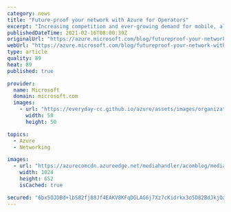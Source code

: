 ```yaml
---
category: news
title: "Future-proof your network with Azure for Operators"
excerpt: "Increasing competition and ever-growing demand for mobile, always-on services challenge operators to find new strategies to grow profits and gain a competitive edge."
publishedDateTime: 2021-02-16T08:00:39Z
originalUrl: "https://azure.microsoft.com/blog/futureproof-your-network-with-azure-for-operators/"
webUrl: "https://azure.microsoft.com/blog/futureproof-your-network-with-azure-for-operators/"
type: article
quality: 89
heat: 89
published: true

provider:
  name: Microsoft
  domain: microsoft.com
  images:
    - url: "https://everyday-cc.github.io/azure/assets/images/organizations/microsoft.com-50x50.jpg"
      width: 50
      height: 50

topics:
  - Azure
  - Networking

images:
  - url: "https://azurecomcdn.azureedge.net/mediahandler/acomblog/media/Default/blog/42752e94-cf82-4323-9f0b-3c5249a5b132.jpg"
    width: 1024
    height: 652
    isCached: true

secured: "6bx5OJDBd+lbS82fj88Jf4EAKV8KFqDGLAG6j7Xz7cKidrkx3o5D82BdJkjOa9mOsBFPnp+X+Z1mRSf88oIZNYrVm4i2xpRAEDv1gOB9VBz2eV8uMDOBKXGl32HyCoBr6bfsoSqT6p/NBodtmJ4ou05+ISBObSIC+1uN23egeVzQdCfBUyYakDROpcMESNluQN30GuyDZhfugSsYLT+ZBEwKhWhG0tfxreRr6MzwE2VW1GIH3ncVQPKB5gUYF581a4viISVdYRhLXOpZg1ThxwDJzczeJ3auYn+/PXGLy8oXSEsnSbdW/mkhdODrKQcS/u7tyhuJ6BkumRT5NPFKDKSqoSEIO7ShB1qKsYdFVWs=;Who48r1pbFi7grjKe275ew=="
---
```


